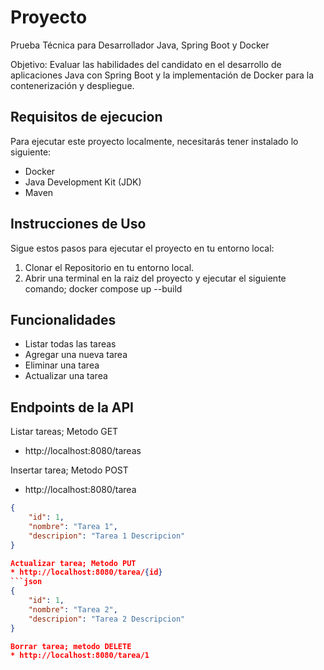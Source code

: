 
# Proyecto


Prueba Técnica para Desarrollador Java, Spring Boot y Docker

Objetivo: Evaluar las habilidades del candidato en el desarrollo de aplicaciones Java con Spring Boot y la implementación de Docker para la contenerización y despliegue.


## Requisitos de ejecucion
Para ejecutar este proyecto localmente, necesitarás tener instalado lo siguiente:
* Docker
* Java Development Kit (JDK)
* Maven



## Instrucciones de Uso

Sigue estos pasos para ejecutar el proyecto en tu entorno local:

1. Clonar el Repositorio en tu entorno local.
2. Abrir una terminal en la raiz del proyecto y ejecutar el siguiente comando; docker compose up --build

## Funcionalidades

* Listar todas las tareas
* Agregar una nueva tarea
* Eliminar una tarea
* Actualizar una tarea


## Endpoints de la API
Listar tareas; Metodo GET
* http://localhost:8080/tareas

Insertar tarea; Metodo POST
* http://localhost:8080/tarea
```json
{
    "id": 1,
    "nombre": "Tarea 1",
    "descripion": "Tarea 1 Descripcion"
}

Actualizar tarea; Metodo PUT
* http://localhost:8080/tarea/{id}
```json
{
    "id": 1,
    "nombre": "Tarea 2",
    "descripion": "Tarea 2 Descripcion"
}

Borrar tarea; metodo DELETE
* http://localhost:8080/tarea/1
